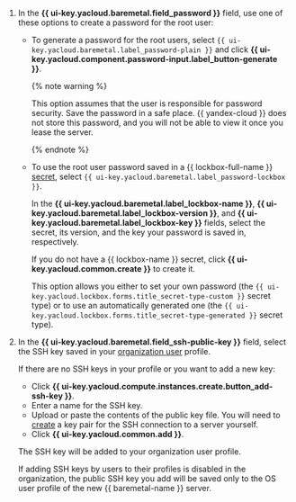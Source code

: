 1. In the **{{ ui-key.yacloud.baremetal.field_password }}** field, use one of these options to create a password for the root user:

    * To generate a password for the root users, select `{{ ui-key.yacloud.baremetal.label_password-plain }}` and click **{{ ui-key.yacloud.component.password-input.label_button-generate }}**.

        {% note warning %}

        This option assumes that the user is responsible for password security. Save the password in a safe place. {{ yandex-cloud }} does not store this password, and you will not be able to view it once you lease the server.

        {% endnote %}

    * To use the root user password saved in a {{ lockbox-full-name }} [secret](../../lockbox/concepts/secret.md), select `{{ ui-key.yacloud.baremetal.label_password-lockbox }}`.

        In the **{{ ui-key.yacloud.baremetal.label_lockbox-name }}**, **{{ ui-key.yacloud.baremetal.label_lockbox-version }}**, and **{{ ui-key.yacloud.baremetal.label_lockbox-key }}** fields, select the secret, its version, and the key your password is saved in, respectively.
        
        If you do not have a {{ lockbox-name }} secret, click **{{ ui-key.yacloud.common.create }}** to create it.

        This option allows you either to set your own password (the `{{ ui-key.yacloud.lockbox.forms.title_secret-type-custom }}` secret type) or to use an automatically generated one (the `{{ ui-key.yacloud.lockbox.forms.title_secret-type-generated }}` secret type).

1. In the **{{ ui-key.yacloud.baremetal.field_ssh-public-key }}** field, select the SSH key saved in your [organization user](../../organization/concepts/membership.md) profile.

    If there are no SSH keys in your profile or you want to add a new key:
    * Click **{{ ui-key.yacloud.compute.instances.create.button_add-ssh-key }}**.
    * Enter a name for the SSH key.
    * Upload or paste the contents of the public key file. You will need to [create](../../compute/operations/vm-connect/ssh.md#creating-ssh-keys) a key pair for the SSH connection to a server yourself.
    * Click **{{ ui-key.yacloud.common.add }}**.

    The SSH key will be added to your organization user profile.

    If adding SSH keys by users to their profiles is disabled in the organization, the public SSH key you add will be saved only to the OS user profile of the new {{ baremetal-name }} server.